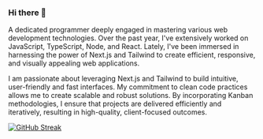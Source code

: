 ### Hi there 👋

A dedicated programmer deeply engaged in mastering various web development technologies. Over the past year, I've extensively worked on JavaScript, TypeScript, Node, and React. Lately, I've been immersed in harnessing the power of Next.js and Tailwind to create efficient, responsive, and visually appealing web applications. 

I am passionate about leveraging Next.js and Tailwind to build intuitive, user-friendly and fast interfaces. My commitment to clean code practices allows me to create scalable and robust solutions. By incorporating Kanban methodologies, I ensure that projects are delivered efficiently and iteratively, resulting in high-quality, client-focused outcomes.



[![GitHub Streak](https://streak-stats.demolab.com?user=CaiqueMorales20&theme=windows-dark)](https://git.io/streak-stats)

<!--
**CaiqueMorales20/CaiqueMorales20** is a ✨ _special_ ✨ repository because its `README.md` (this file) appears on your GitHub profile.

Here are some ideas to get you started:

- 🔭 I’m currently working on ...
- 🌱 I’m currently learning ...
- 👯 I’m looking to collaborate on ...
- 🤔 I’m looking for help with ...
- 💬 Ask me about ...
- 📫 How to reach me: ...
- 😄 Pronouns: ...
- ⚡ Fun fact: ...
-->
